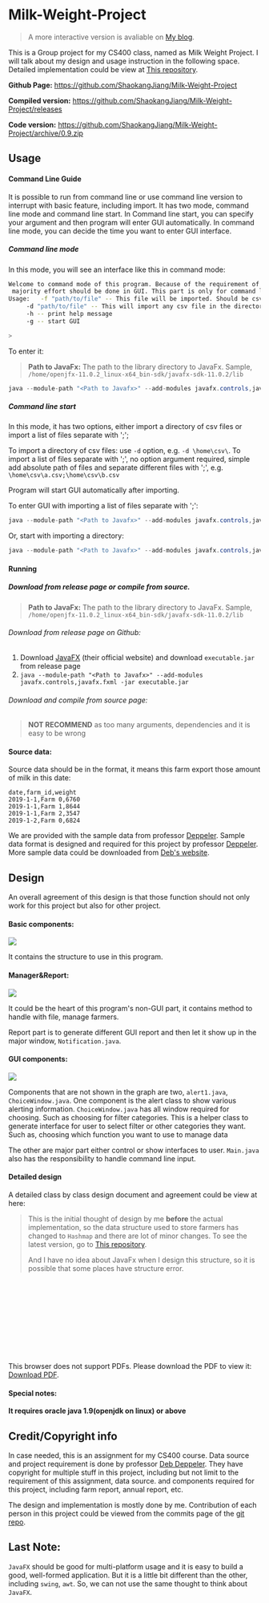 # Milk-Weight-Project

> A more interactive version is avaliable on [My blog](https://shaokang.ga/2020/projects/Milk-Weight-Project/).

This is a Group project for my CS400 class, named as Milk Weight Project. I will talk about my design and usage instruction in the following space. Detailed implementation could be view at [This repository](https://github.com/ShaokangJiang/Milk-Weight-Project). 

**Github Page:** https://github.com/ShaokangJiang/Milk-Weight-Project

**Compiled version:** https://github.com/ShaokangJiang/Milk-Weight-Project/releases

**Code version:** https://github.com/ShaokangJiang/Milk-Weight-Project/archive/0.9.zip

## Usage

#### Command Line Guide

It is possible to run from command line or use command line version to interrupt with basic feature, including import. It has two mode, command line mode and  command line start. In Command line start, you can specify your argument and then program will enter GUI automatically. In command line mode, you can decide the time you want to enter GUI interface. 

##### Command line mode

In this mode, you will see an interface like this in command mode:

```bash
Welcome to command mode of this program. Because of the requirement of this assignment,
 majority effort should be done in GUI. This part is only for command line import function. 
Usage: 	 -f "path/to/file" -- This file will be imported. Should be csv files. Seperate using ; if there are multiple files
	 -d "path/to/file" -- This will import any csv file in the directory, if any of them contain incorrect formatted data, no data will be imported 
	 -h -- print help message 
	 -g -- start GUI 

> 
```

To enter it:

> **Path to JavaFx:** The path to the library directory to JavaFx. Sample, `/home/openjfx-11.0.2_linux-x64_bin-sdk/javafx-sdk-11.0.2/lib`

```java
java --module-path "<Path to Javafx>" --add-modules javafx.controls,javafx.fxml -jar executable.jar -c
```

##### Command line start

In this mode, it has two options, either import a directory of csv files or import a list of files separate with ';';

To import a directory of csv files: use `-d` option, e.g. `-d \home\csv\`. To import a list of files separate with ';', no option argument required, simple add absolute path of files and separate different files with ';', e.g. `\home\csv\a.csv;\home\csv\b.csv` 

Program will start GUI automatically after importing. 

To enter GUI with importing a list of files separate with ';':

```java
java --module-path "<Path to Javafx>" --add-modules javafx.controls,javafx.fxml -jar executable.jar <Path to csv file>
```

Or, start with importing a directory: 

```java
java --module-path "<Path to Javafx>" --add-modules javafx.controls,javafx.fxml -jar executable.jar -d <Path to csv directory>
```

#### Running

##### Download from release page or compile from source.

> **Path to JavaFx:** The path to the library directory to JavaFx. Sample, `/home/openjfx-11.0.2_linux-x64_bin-sdk/javafx-sdk-11.0.2/lib`

###### Download from release page on Github:

1. Download [JavaFX](https://openjfx.io/) (their official website) and download `executable.jar` from release page
2. `java --module-path "<Path to Javafx>" --add-modules javafx.controls,javafx.fxml -jar executable.jar`

###### Download and compile from source page:

> **NOT RECOMMEND** as too many arguments, dependencies and it is easy to be wrong

#### Source data:

Source data should be in the format, it means this farm export those amount of milk in this date:

```csv
date,farm_id,weight
2019-1-1,Farm 0,6760
2019-1-1,Farm 1,8644
2019-1-1,Farm 2,3547
2019-1-2,Farm 0,6824
```

We are provided with the sample data from professor [Deppeler](http://pages.cs.wisc.edu/~deppeler/). Sample data format is designed and required for this project by professor [Deppeler](http://pages.cs.wisc.edu/~deppeler/). More sample data could be downloaded from [Deb's website](https://pages.cs.wisc.edu/~deppeler/cs400/assignments/ateam/files/). 

## Design

An overall agreement of this design is that those function should not only work for this project but also for other project. 

#### Basic components:

![](https://shaokang.ga/2020/projects/Milk-Weight-Project/2.png)

It contains the structure to use in this program. 

#### Manager&Report:

![](https://shaokang.ga/2020/projects/Milk-Weight-Project/3.png)

It could be the heart of this program's non-GUI part, it contains method to handle with file, manage farmers. 

Report part is to generate different GUI report and then let it show up in the major window, `Notification.java`.

#### GUI components:

![](https://shaokang.ga/2020/projects/Milk-Weight-Project/1.png)

Components that are not shown in the graph are two, `alert1.java`, `ChoiceWindow.java`. One component is the alert class to show various alerting information.  `ChoiceWindow.java` has all window required for choosing. Such as choosing for filter categories. This is a helper class to generate interface for user to select filter or other categories they want. Such as, choosing which function you want to use to manage data

The other are major part either control or show interfaces to user.  `Main.java` also has the responsibility to handle command line input. 

#### Detailed design

A detailed class by class design document and agreement could be view at here: 

> This is the initial thought of design by me **before** the actual implementation, so the data structure used to store farmers has changed to `Hashmap` and there are  lot of minor changes. To see the latest version, go to [This repository](https://github.com/ShaokangJiang/Milk-Weight-Project). 
>
> And I have no idea about JavaFx when I design this structure, so it is possible that some places have structure error. 

<object data="https://shaokang.ga/2020/projects/Milk-Weight-Project/1.pdf" type="application/pdf" width="700px" height="700px">
    <embed src="https://shaokang.ga/2020/projects/Milk-Weight-Project/1.pdf">
        <p>This browser does not support PDFs. Please download the PDF to view it: <a href="https://shaokang.ga/2020/projects/Milk-Weight-Project/1.pdf">Download PDF</a>.</p>
    </embed>
</object>

#### Special notes:

**It requires oracle java 1.9(openjdk on linux) or above**

## Credit/Copyright info

In case needed, this is an assignment for my CS400 course. Data source and project requirement is done by professor [Deb Deppeler](http://pages.cs.wisc.edu/~deppeler/). They have copyright for multiple stuff in this project, including but not limit to the requirement of this assignment, data source. and components required for this project, including farm report, annual report, etc. 

The design and implementation is mostly done by me. Contribution of each person in this project could be viewed from the commits page of the [git repo](https://github.com/ShaokangJiang/Milk-Weight-Project).

## Last Note:

`JavaFX` should be good for multi-platform usage and it is easy to build a good, well-formed application. But it is a little bit different than the other, including `swing`, `awt`. So, we can not use the same thought to think about `JavaFX`.
